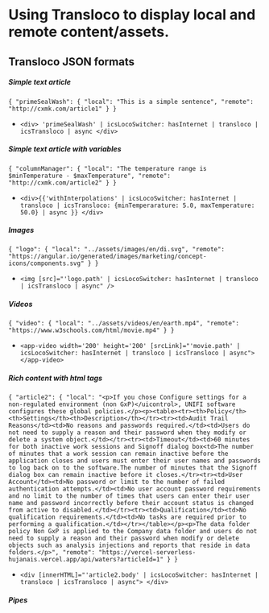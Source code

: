 # Using Transloco to display local and remote content/assets.

## Transloco JSON formats
##### Simple text article
`
{
    "primeSealWash": {
        "local": "This is a simple sentence",
        "remote": "http://cxmk.com/article1"
    }
}
`
- `<div> 'primeSealWash' | icsLocoSwitcher: hasInternet | transloco | icsTransloco | async </div>`


##### Simple text article with variables
`
{
    "columnManager": {
        "local": "The temperature range is $minTemperature - $maxTemperature",
        "remote": "http://cxmk.com/article2"
    }
}
`
- `<div>{{'withInterpolations' | icsLocoSwitcher: hasInternet | transloco | icsTransloco: {minTemperarature: 5.0, maxTemperature: 50.0} | async }} </div>`

##### Images
`
{
    "logo": {
      "local": "../assets/images/en/di.svg",
      "remote": "https://angular.io/generated/images/marketing/concept-icons/components.svg"
    }
}
`
- `<img [src]="'logo.path' | icsLocoSwitcher: hasInternet | transloco | icsTransloco | async" />`

##### Videos
`
{
    "video": {
      "local": "../assets/videos/en/earth.mp4",
      "remote": "https://www.w3schools.com/html/movie.mp4"
    }
}
`
- `<app-video width='200' height='200' [srcLink]="'movie.path' | icsLocoSwitcher: hasInternet | transloco | icsTransloco | async"></app-video>`

##### Rich content with html tags
`
{
    "article2": {
      "local": "<p>If you chose Configure settings for a non-regulated environment (non GxP)</uicontrol>, UNIFI software configures these global policies.</p><p><table><tr><th>Policy</th><th>Settings</th><th>Description</th></tr><tr><td>Audit Trail Reasons</td><td>No reasons and passwords required.</td><td>Users do not need to supply a reason and their password when they modify or delete a system object.</td></tr><tr><td>Timeout</td><td>60 minutes for both inactive work sessions and Signoff dialog box<td>The number of minutes that a work session can remain inactive before the application closes and users must enter their user names and passwords to log back on to the software.The number of minutes that the Signoff dialog box can remain inactive before it closes.</tr><tr><td>User Account</td><td>No password or limit to the number of failed authentication attempts.</td><td>No user account password requirements and no limit to the number of times that users can enter their user name and password incorrectly before their account status is changed from active to disabled.</td></tr><tr><td>Qualification</td><td>No qualification requirements.</td><td>No tasks are required prior to performing a qualification.</td></tr></table></p><p>The data folder policy Non GxP is applied to the Company data folder and users do not need to supply a reason and their password when modify or delete objects such as analysis injections and reports that reside in data folders.</p>",
      "remote": "https://vercel-serverless-hujanais.vercel.app/api/waters?articleId=1"
    }
}
`
- `<div [innerHTML]="'article2.body' | icsLocoSwitcher: hasInternet | transloco | icsTransloco | async"> </div> `

##### Pipes


